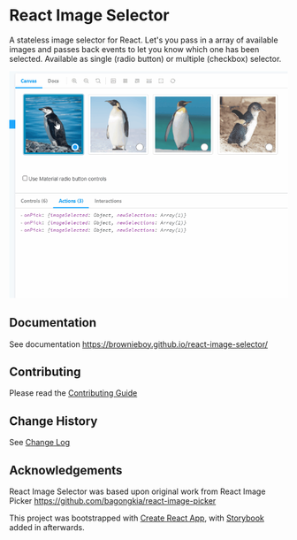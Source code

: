 # React Image Selector

A stateless image selector for React. Let's you pass in a array of available images and passes back events to let you know which one has been selected. Available as single (radio button) or multiple (checkbox) selector.

![React Image Selector - animated demo](images/animated-demo.gif "Demo")

## Documentation

See documentation https://brownieboy.github.io/react-image-selector/

## Contributing

Please read the [Contributing Guide](CONTRIBUTING.md)

## Change History

See [Change Log](CHANGELOG.md)

## Acknowledgements

React Image Selector was based upon original work from React Image Picker https://github.com/bagongkia/react-image-picker

This project was bootstrapped with [Create React App](https://github.com/facebook/create-react-app), with [Storybook](https://storybook.js.org/) added in afterwards.
